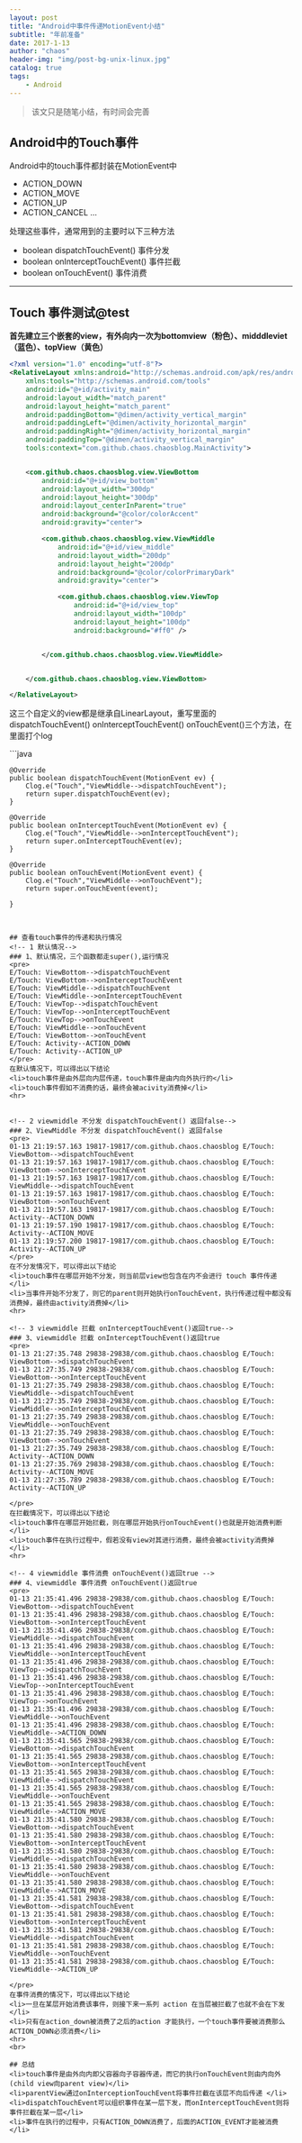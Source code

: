 ```yaml
---
layout: post
title: "Android中事件传递MotionEvent小结"
subtitle: "年前准备"
date: 2017-1-13
author: "chaos"
header-img: "img/post-bg-unix-linux.jpg"
catalog: true
tags:
    - Android
---
```


 > 该文只是随笔小结，有时间会完善


## Android中的Touch事件

Android中的touch事件都封装在MotionEvent中
- ACTION_DOWN
- ACTION_MOVE
- ACTION_UP		
- ACTION_CANCEL	
...

处理这些事件，通常用到的主要时以下三种方法

* boolean dispatchTouchEvent() 事件分发
* boolean onInterceptTouchEvent() 事件拦截
* boolean onTouchEvent() 事件消费

<hr/>

## Touch 事件测试@test


<p><b>首先建立三个嵌套的view，有外向内一次为bottomview（粉色）、midddleviet（蓝色）、topView（黄色） </b></p> 

```xml
<?xml version="1.0" encoding="utf-8"?>
<RelativeLayout xmlns:android="http://schemas.android.com/apk/res/android"
    xmlns:tools="http://schemas.android.com/tools"
    android:id="@+id/activity_main"
    android:layout_width="match_parent"
    android:layout_height="match_parent"
    android:paddingBottom="@dimen/activity_vertical_margin"
    android:paddingLeft="@dimen/activity_horizontal_margin"
    android:paddingRight="@dimen/activity_horizontal_margin"
    android:paddingTop="@dimen/activity_vertical_margin"
    tools:context="com.github.chaos.chaosblog.MainActivity">


    <com.github.chaos.chaosblog.view.ViewBottom
        android:id="@+id/view_bottom"
        android:layout_width="300dp"
        android:layout_height="300dp"
        android:layout_centerInParent="true"
        android:background="@color/colorAccent"
        android:gravity="center">

        <com.github.chaos.chaosblog.view.ViewMiddle
            android:id="@+id/view_middle"
            android:layout_width="200dp"
            android:layout_height="200dp"
            android:background="@color/colorPrimaryDark"
            android:gravity="center">

            <com.github.chaos.chaosblog.view.ViewTop
                android:id="@+id/view_top"
                android:layout_width="100dp"
                android:layout_height="100dp"
                android:background="#ff0" />


        </com.github.chaos.chaosblog.view.ViewMiddle>


    </com.github.chaos.chaosblog.view.ViewBottom>

</RelativeLayout>

```

<p>这三个自定义的view都是继承自LinearLayout，重写里面的 dispatchTouchEvent() onInterceptTouchEvent() onTouchEvent()三个方法，在里面打个log</p>
```java

	@Override
    public boolean dispatchTouchEvent(MotionEvent ev) {
        Clog.e("Touch","ViewMiddle-->dispatchTouchEvent");
        return super.dispatchTouchEvent(ev);
    }

    @Override
    public boolean onInterceptTouchEvent(MotionEvent ev) {
        Clog.e("Touch","ViewMiddle-->onInterceptTouchEvent");
        return super.onInterceptTouchEvent(ev);
    }

    @Override
    public boolean onTouchEvent(MotionEvent event) {
        Clog.e("Touch","ViewMiddle-->onTouchEvent");
        return super.onTouchEvent(event);

    }
```


## 查看touch事件的传递和执行情况
<!-- 1 默认情况-->
### 1、默认情况，三个函数都走super(),运行情况
<pre>
E/Touch: ViewBottom-->dispatchTouchEvent
E/Touch: ViewBottom-->onInterceptTouchEvent
E/Touch: ViewMiddle-->dispatchTouchEvent
E/Touch: ViewMiddle-->onInterceptTouchEvent
E/Touch: ViewTop-->dispatchTouchEvent
E/Touch: ViewTop-->onInterceptTouchEvent
E/Touch: ViewTop-->onTouchEvent
E/Touch: ViewMiddle-->onTouchEvent
E/Touch: ViewBottom-->onTouchEvent
E/Touch: Activity--ACTION_DOWN
E/Touch: Activity--ACTION_UP
</pre>
在默认情况下，可以得出以下结论
<li>touch事件是由外层向内层传递，touch事件是由内向外执行的</li>
<li>touch事件假如不消费的话，最终会被acivity消费掉</li>
<hr>


<!-- 2 viewmiddle 不分发 dispatchTouchEvent() 返回false-->
### 2、ViewMiddle 不分发 dispatchTouchEvent() 返回false
<pre>
01-13 21:19:57.163 19817-19817/com.github.chaos.chaosblog E/Touch: ViewBottom-->dispatchTouchEvent
01-13 21:19:57.163 19817-19817/com.github.chaos.chaosblog E/Touch: ViewBottom-->onInterceptTouchEvent
01-13 21:19:57.163 19817-19817/com.github.chaos.chaosblog E/Touch: ViewMiddle-->dispatchTouchEvent
01-13 21:19:57.163 19817-19817/com.github.chaos.chaosblog E/Touch: ViewBottom-->onTouchEvent
01-13 21:19:57.163 19817-19817/com.github.chaos.chaosblog E/Touch: Activity--ACTION_DOWN
01-13 21:19:57.190 19817-19817/com.github.chaos.chaosblog E/Touch: Activity--ACTION_MOVE
01-13 21:19:57.200 19817-19817/com.github.chaos.chaosblog E/Touch: Activity--ACTION_UP
</pre>
在不分发情况下，可以得出以下结论
<li>touch事件在哪层开始不分发，则当前层view也包含在内不会进行 touch 事件传递</li>
<li>当事件开始不分发了，则它的parent则开始执行onTouchEvent，执行传递过程中都没有消费掉，最终由activity消费掉</li>
<hr>

<!-- 3 viewmiddle 拦截 onInterceptTouchEvent()返回true-->
### 3、viewmiddle 拦截 onInterceptTouchEvent()返回true
<pre>
01-13 21:27:35.748 29838-29838/com.github.chaos.chaosblog E/Touch: ViewBottom-->dispatchTouchEvent
01-13 21:27:35.749 29838-29838/com.github.chaos.chaosblog E/Touch: ViewBottom-->onInterceptTouchEvent
01-13 21:27:35.749 29838-29838/com.github.chaos.chaosblog E/Touch: ViewMiddle-->dispatchTouchEvent
01-13 21:27:35.749 29838-29838/com.github.chaos.chaosblog E/Touch: ViewMiddle-->onInterceptTouchEvent
01-13 21:27:35.749 29838-29838/com.github.chaos.chaosblog E/Touch: ViewMiddle-->onTouchEvent
01-13 21:27:35.749 29838-29838/com.github.chaos.chaosblog E/Touch: ViewBottom-->onTouchEvent
01-13 21:27:35.749 29838-29838/com.github.chaos.chaosblog E/Touch: Activity--ACTION_DOWN
01-13 21:27:35.769 29838-29838/com.github.chaos.chaosblog E/Touch: Activity--ACTION_MOVE
01-13 21:27:35.789 29838-29838/com.github.chaos.chaosblog E/Touch: Activity--ACTION_UP

</pre>
在拦截情况下，可以得出以下结论
<li>touch事件在哪层开始拦截，则在哪层开始执行onTouchEvent()也就是开始消费判断</li>
<li>touch事件在执行过程中，假若没有view对其进行消费，最终会被activity消费掉</li>
<hr>

<!-- 4 viewmiddle 事件消费 onTouchEvent()返回true -->
### 4、viewmiddle 事件消费 onTouchEvent()返回true
<pre>
01-13 21:35:41.496 29838-29838/com.github.chaos.chaosblog E/Touch: ViewBottom-->dispatchTouchEvent
01-13 21:35:41.496 29838-29838/com.github.chaos.chaosblog E/Touch: ViewBottom-->onInterceptTouchEvent
01-13 21:35:41.496 29838-29838/com.github.chaos.chaosblog E/Touch: ViewMiddle-->dispatchTouchEvent
01-13 21:35:41.496 29838-29838/com.github.chaos.chaosblog E/Touch: ViewMiddle-->onInterceptTouchEvent
01-13 21:35:41.496 29838-29838/com.github.chaos.chaosblog E/Touch: ViewTop-->dispatchTouchEvent
01-13 21:35:41.496 29838-29838/com.github.chaos.chaosblog E/Touch: ViewTop-->onInterceptTouchEvent
01-13 21:35:41.496 29838-29838/com.github.chaos.chaosblog E/Touch: ViewTop-->onTouchEvent
01-13 21:35:41.496 29838-29838/com.github.chaos.chaosblog E/Touch: ViewMiddle-->onTouchEvent
01-13 21:35:41.496 29838-29838/com.github.chaos.chaosblog E/Touch: ViewMiddle-->ACTION_DOWN
01-13 21:35:41.565 29838-29838/com.github.chaos.chaosblog E/Touch: ViewBottom-->dispatchTouchEvent
01-13 21:35:41.565 29838-29838/com.github.chaos.chaosblog E/Touch: ViewBottom-->onInterceptTouchEvent
01-13 21:35:41.565 29838-29838/com.github.chaos.chaosblog E/Touch: ViewMiddle-->dispatchTouchEvent
01-13 21:35:41.565 29838-29838/com.github.chaos.chaosblog E/Touch: ViewMiddle-->onTouchEvent
01-13 21:35:41.565 29838-29838/com.github.chaos.chaosblog E/Touch: ViewMiddle-->ACTION_MOVE
01-13 21:35:41.580 29838-29838/com.github.chaos.chaosblog E/Touch: ViewBottom-->dispatchTouchEvent
01-13 21:35:41.580 29838-29838/com.github.chaos.chaosblog E/Touch: ViewBottom-->onInterceptTouchEvent
01-13 21:35:41.580 29838-29838/com.github.chaos.chaosblog E/Touch: ViewMiddle-->dispatchTouchEvent
01-13 21:35:41.580 29838-29838/com.github.chaos.chaosblog E/Touch: ViewMiddle-->onTouchEvent
01-13 21:35:41.580 29838-29838/com.github.chaos.chaosblog E/Touch: ViewMiddle-->ACTION_MOVE
01-13 21:35:41.581 29838-29838/com.github.chaos.chaosblog E/Touch: ViewBottom-->dispatchTouchEvent
01-13 21:35:41.581 29838-29838/com.github.chaos.chaosblog E/Touch: ViewBottom-->onInterceptTouchEvent
01-13 21:35:41.581 29838-29838/com.github.chaos.chaosblog E/Touch: ViewMiddle-->dispatchTouchEvent
01-13 21:35:41.581 29838-29838/com.github.chaos.chaosblog E/Touch: ViewMiddle-->onTouchEvent
01-13 21:35:41.581 29838-29838/com.github.chaos.chaosblog E/Touch: ViewMiddle-->ACTION_UP

</pre>
在事件消费的情况下，可以得出以下结论
<li>一旦在某层开始消费该事件，则接下来一系列 action 在当层被拦截了也就不会在下发</li>
<li>只有在action_down被消费了之后的action 才能执行，一个touch事件要被消费那么ACTION_DOWN必须消费</li>
<hr>
<br>

## 总结
<li>touch事件是由外向内即父容器向子容器传递，而它的执行onTouchEvent则由内向外(child view向parent view)</li>
<li>parentView通过onInterceptionTouchEvent将事件拦截在该层不向后传递 </li>
<li>dispatchTouchEvent可以组织事件在某一层下发，而onInterceptTouchEvent则将事件拦截在某一层</li>
<li>事件在执行的过程中，只有ACTION_DOWN消费了，后面的ACTION_EVENT才能被消费</li>







